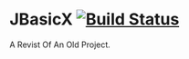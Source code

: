 JBasicX [![Build Status](https://travis-ci.org/RlonRyan/JBasicX.svg?branch=master)](https://travis-ci.org/RlonRyan/JBasicX)
=======

A Revist Of An Old Project.
